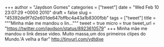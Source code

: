 
+++
author = "Jaydson Gomes"
categories = ["tweet"]
date = "Wed Feb 10 23:07:29 +0000 2010"
draft = false
slug = "45392de9f7d2e601de647bffbc4a43a1b8300fbb"
tags = ["tweet"]
title = """Minha mãe me mandou o lin..."""
tweet = true
micro = true
tweet_url = "https://twitter.com/jaydson/status/8923610579"
+++
Minha mãe me mandou o link desse video. Muito massa,um dos primeiros clipes do Mundo.'A velha a fiar" http://tinyurl.com/ydtdjxe
